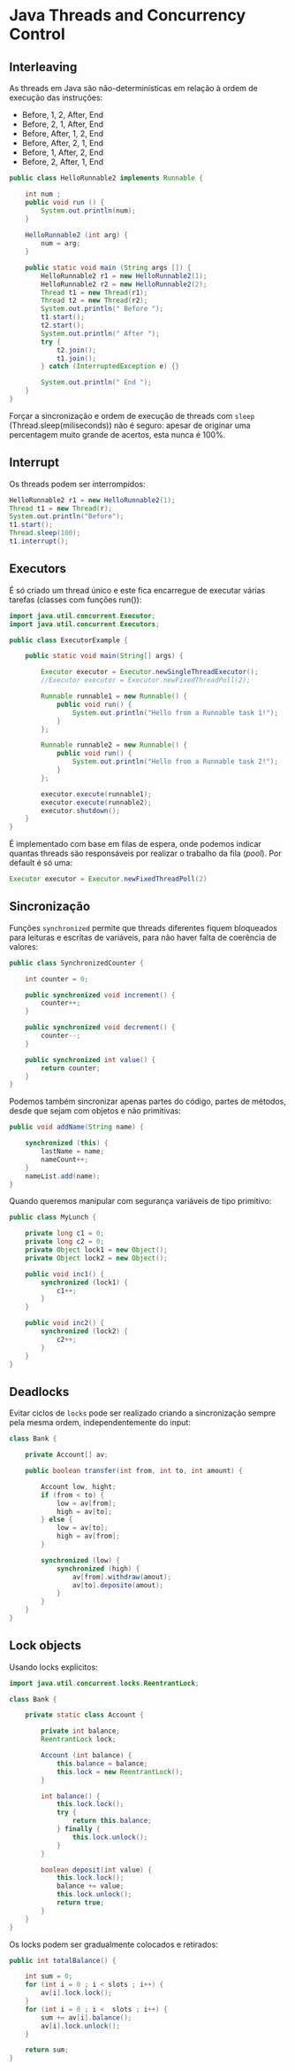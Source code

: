 # Java Threads and Concurrency Control

## Interleaving

As threads em Java são não-determinísticas em relação à ordem de execução das instruções:

- Before, 1, 2, After, End
- Before, 2, 1, After, End
- Before, After, 1, 2, End
- Before, After, 2, 1, End
- Before, 1, After, 2, End
- Before, 2, After, 1, End

```java
public class HelloRunnable2 implements Runnable {

    int num ;
    public void run () { 
        System.out.println(num); 
    }
    
    HelloRunnable2 (int arg) { 
        num = arg; 
    }

    public static void main (String args []) {
        HelloRunnable2 r1 = new HelloRunnable2(1);
        HelloRunnable2 r2 = new HelloRunnable2(2);
        Thread t1 = new Thread(r1); 
        Thread t2 = new Thread(r2);
        System.out.println(" Before ");
        t1.start(); 
        t2.start();
        System.out.println(" After ");
        try { 
            t2.join();
            t1.join(); 
        } catch (InterruptedException e) {}

        System.out.println(" End ");
    }
}
```

Forçar a sincronização e ordem de execução de threads com `sleep` (Thread.sleep(miliseconds)) não é seguro: apesar de originar uma percentagem muito grande de acertos, esta nunca é 100%.


## Interrupt

Os threads podem ser interrompidos:

```java
HelloRunnable2 r1 = new HelloRunnable2(1);
Thread t1 = new Thread(r);
System.out.println("Before");
t1.start();
Thread.sleep(100); 
t1.interrupt();
```

## Executors

É só criado um thread único e este fica encarregue de executar várias tarefas (classes com funções run()):

```java
import java.util.concurrent.Executor;
import java.util.concurrent.Executors;

public class ExecutorExample {

    public static void main(String[] args) {

        Executor executor = Executor.newSingleThreadExecutor();
        //Executor executor = Executor.newFixedThreadPoll(2);

        Runnable runnable1 = new Runnable() {
            public void run() {
                System.out.println("Hello from a Runnable task 1!");
            }
        };

        Runnable runnable2 = new Runnable() {
            public void run() {
                System.out.println("Hello from a Runnable task 2!");
            }
        };

        executor.execute(runnable1);
        executor.execute(runnable2);
        executor.shutdown();
    }
}
```

É implementado com base em filas de espera, onde podemos indicar quantas threads são responsáveis por realizar o trabalho da fila (*pool*). Por default é só uma:

```java
Executor executor = Executor.newFixedThreadPoll(2)
```

## Sincronização

Funções `synchronized` permite que threads diferentes fiquem bloqueados para leituras e escritas de variáveis, para não haver falta de coerência de valores:

```java
public class SynchronizedCounter {

    int counter = 0;

    public synchronized void increment() {
        counter++;
    }

    public synchronized void decrement() {
        counter--;
    }

    public synchronized int value() {
        return counter;
    }
}
```

Podemos também sincronizar apenas partes do código, partes de métodos, desde que sejam com objetos e não primitivas:

```java
public void addName(String name) {

    synchronized (this) {
        lastName = name;
        nameCount++;
    }
    nameList.add(name);
}
```

Quando queremos manipular com segurança variáveis de tipo primitivo:

```java
public class MyLunch {

    private long c1 = 0;
    private long c2 = 0;
    private Object lock1 = new Object();
    private Object lock2 = new Object();

    public void inc1() {
        synchronized (lock1) {
            c1++;
        }
    }

    public void inc2() {
        synchronized (lock2) {
            c2++;
        }
    }
}
```

## Deadlocks

Evitar ciclos de `locks` pode ser realizado criando a sincronização sempre pela mesma ordem, independentemente do input:

```java
class Bank {

    private Account[] av;

    public boolean transfer(int from, int to, int amount) {

        Account low, hight;
        if (from < to) {
            low = av[from];
            high = av[to];
        } else {
            low = av[to];
            high = av[from];
        }

        synchronized (low) {
            synchronized (high) {
                av[from].withdraw(amout);
                av[to].deposite(amout);
            }
        }
    }
}
```

## Lock objects

Usando locks explícitos:

```java
import java.util.concurrent.locks.ReentrantLock;

class Bank {

    private static class Account {

        private int balance;
        ReentrantLock lock;

        Account (int balance) {
            this.balance = balance;
            this.lock = new ReentrantLock();
        }

        int balance() {
            this.lock.lock();
            try {
                return this.balance;
            } finally {
                this.lock.unlock();
            }
        }

        boolean deposit(int value) {
            this.lock.lock();
            balance += value;
            this.lock.unlock();
            return true;
        }
    }
}
```

Os locks podem ser gradualmente colocados e retirados:

```java
public int totalBalance() {

    int sum = 0;
    for (int i = 0 ; i < slots ; i++) {
        av[i].lock.lock();
    }
    for (int i = 0 ; i <  slots ; i++) {
        sum += av[i].balance();
        av[i].lock.unlock();
    }

    return sum;
}
```